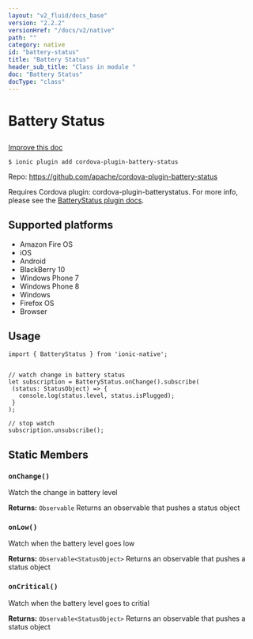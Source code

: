 ```yaml
---
layout: "v2_fluid/docs_base"
version: "2.2.2"
versionHref: "/docs/v2/native"
path: ""
category: native
id: "battery-status"
title: "Battery Status"
header_sub_title: "Class in module "
doc: "Battery Status"
docType: "class"
---
```








<h1 class="api-title">
  
  Battery Status
  

  

  

</h1>

<a class="improve-v2-docs" href="http://github.com/driftyco/ionic-native/edit/master/src/plugins/batterystatus.ts#L1">
  Improve this doc
</a>



<!-- decorators -->


<pre><code>$ ionic plugin add cordova-plugin-battery-status</code></pre>
<p>Repo:
  <a href="https://github.com/apache/cordova-plugin-battery-status">
    https://github.com/apache/cordova-plugin-battery-status
  </a>
</p>

<!-- description -->

<p>Requires Cordova plugin: cordova-plugin-batterystatus. For more info, please see the <a href="https://github.com/apache/cordova-plugin-battery-status">BatteryStatus plugin docs</a>.</p>


<!-- @platforms tag -->
<h2>Supported platforms</h2>

<ul>
  <li>Amazon Fire OS</li><li>iOS</li><li>Android</li><li>BlackBerry 10</li><li>Windows Phone 7</li><li>Windows Phone 8</li><li>Windows</li><li>Firefox OS</li><li>Browser</li>
</ul>

<!-- @platforms tag end -->


<!-- @usage tag -->

<h2>Usage</h2>

<pre><code class="lang-typescript">import { BatteryStatus } from &#39;ionic-native&#39;;


// watch change in battery status
let subscription = BatteryStatus.onChange().subscribe(
 (status: StatusObject) =&gt; {
   console.log(status.level, status.isPlugged);
 }
);

// stop watch
subscription.unsubscribe();
</code></pre>




<!-- @property tags -->


<h2>Static Members</h2>

<div id="onChange"></div>
<h3><code>onChange()</code>
  
</h3>




Watch the change in battery level






<div class="return-value" markdown="1">
  <i class="icon ion-arrow-return-left"></i>
  <b>Returns:</b> 
<code>Observable</code> Returns an observable that pushes a status object
</div>



<div id="onLow"></div>
<h3><code>onLow()</code>
  
</h3>




Watch when the battery level goes low






<div class="return-value" markdown="1">
  <i class="icon ion-arrow-return-left"></i>
  <b>Returns:</b> 
<code>Observable&lt;StatusObject&gt;</code> Returns an observable that pushes a status object
</div>



<div id="onCritical"></div>
<h3><code>onCritical()</code>
  
</h3>




Watch when the battery level goes to critial






<div class="return-value" markdown="1">
  <i class="icon ion-arrow-return-left"></i>
  <b>Returns:</b> 
<code>Observable&lt;StatusObject&gt;</code> Returns an observable that pushes a status object
</div>




<!-- methods on the class -->



<!-- other classes -->

<!-- end other classes -->

<!-- interfaces -->

<!-- end interfaces -->

<!-- related link --><!-- end content block -->


<!-- end body block -->

